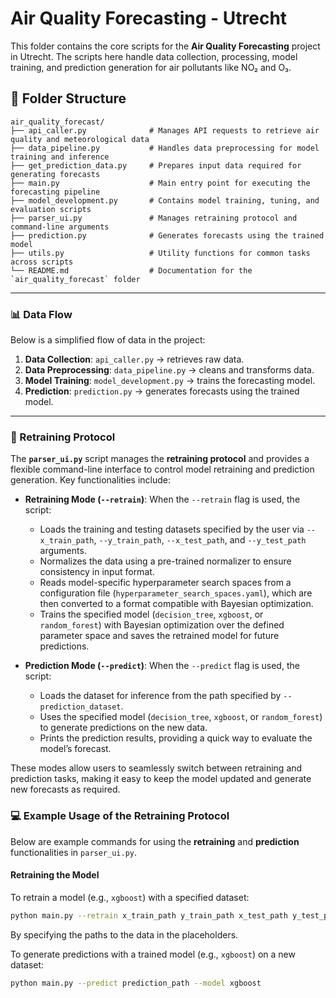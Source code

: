 # Air Quality Forecasting - Utrecht

This folder contains the core scripts for the **Air Quality Forecasting** project in Utrecht. The scripts here handle data collection, processing, model training, and prediction generation for air pollutants like NO₂ and O₃.

## 📂 Folder Structure

```plaintext
air_quality_forecast/
├── api_caller.py              # Manages API requests to retrieve air quality and meteorological data
├── data_pipeline.py           # Handles data preprocessing for model training and inference
├── get_prediction_data.py     # Prepares input data required for generating forecasts
├── main.py                    # Main entry point for executing the forecasting pipeline
├── model_development.py       # Contains model training, tuning, and evaluation scripts
├── parser_ui.py               # Manages retraining protocol and command-line arguments
├── prediction.py              # Generates forecasts using the trained model
├── utils.py                   # Utility functions for common tasks across scripts
└── README.md                  # Documentation for the `air_quality_forecast` folder
```
---
### 📊 Data Flow

Below is a simplified flow of data in the project:

1. **Data Collection**: `api_caller.py` → retrieves raw data.
2. **Data Preprocessing**: `data_pipeline.py` → cleans and transforms data.
3. **Model Training**: `model_development.py` → trains the forecasting model.
4. **Prediction**: `prediction.py` → generates forecasts using the trained model.
---
### 🔄 Retraining Protocol

The **`parser_ui.py`** script manages the **retraining protocol** and provides a flexible command-line interface to control model retraining and prediction generation. Key functionalities include:

- **Retraining Mode (`--retrain`)**: When the `--retrain` flag is used, the script:
  - Loads the training and testing datasets specified by the user via `--x_train_path`, `--y_train_path`, `--x_test_path`, and `--y_test_path` arguments.
  - Normalizes the data using a pre-trained normalizer to ensure consistency in input format.
  - Reads model-specific hyperparameter search spaces from a configuration file (`hyperparameter_search_spaces.yaml`), which are then converted to a format compatible with Bayesian optimization.
  - Trains the specified model (`decision_tree`, `xgboost`, or `random_forest`) with Bayesian optimization over the defined parameter space and saves the retrained model for future predictions.

- **Prediction Mode (`--predict`)**: When the `--predict` flag is used, the script:
  - Loads the dataset for inference from the path specified by `--prediction_dataset`.
  - Uses the specified model (`decision_tree`, `xgboost`, or `random_forest`) to generate predictions on the new data.
  - Prints the prediction results, providing a quick way to evaluate the model’s forecast.

These modes allow users to seamlessly switch between retraining and prediction tasks, making it easy to keep the model updated and generate new forecasts as required.

### 💻 Example Usage of the Retraining Protocol

Below are example commands for using the **retraining** and **prediction** functionalities in `parser_ui.py`.

#### Retraining the Model

To retrain a model (e.g., `xgboost`) with a specified dataset:

```bash
python main.py --retrain x_train_path y_train_path x_test_path y_test_path n_iter --model xgboost
```
By specifying the paths to the data in the placeholders.

To generate predictions with a trained model (e.g., `xgboost`) on a new dataset:
```bash
python main.py --predict prediction_path --model xgboost
```
